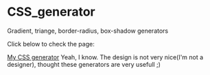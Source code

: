 # CSS_generator
Gradient, triange, border-radius, box-shadow generators

Click below to check the page:

[My CSS generator](https://mariazakharova0805.github.io/CSS_generator/)
Yeah, I know. The design is not very nice(I'm not a designer), thought these generators are very usefull ;)
